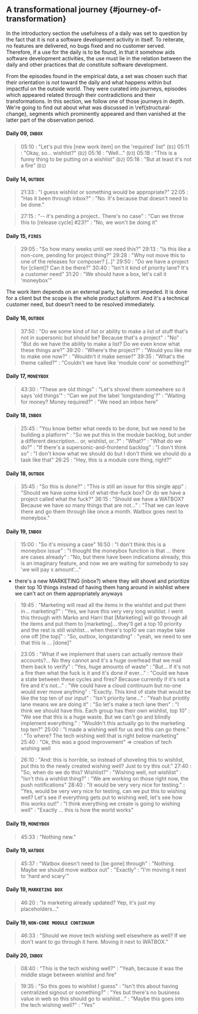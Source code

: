 
## A transformational journey {#journey-of-transformation}

In the introductory section the usefulness of a daily was set to question by the fact that it is not a software development activity in itself. To reiterate, no features are delivered, no bugs fixed and no customer served. Therefore, if a use for the daily is to be found, in that it somehow aids software development activities, the use must lie in the relation between the daily and other practices that _do_ constitute software development.

From the episodes found in the empirical data, a set was chosen such that their orientation is *not* toward the daily and what happens within but impactful on the outside world. They were curated into journeys, episodes which appeared related through their contradictions and their transformations. In this section, we follow one of those journeys in depth. We're going to find out about what was discussed in \ref{structural-change}, segments which prominently appeared and then vanished at the latter part of the observation period.

<!-- The focus here is the transformation we observed earlier: where did moneybox, marketing box et al come from -->

#### Daily 09, `INBOX`

> 05:10
> :   "Let's put this [new work item] on the 'required' list" (`D1`)
> 05:11
> :   "Okay, so... wishlist?" (`D2`)
> 05:16
> :   "Well..." (`D3`)
> 05:18
> :   "This is a funny thing to be putting on a wishlist" (`D2`)
> 05:18
> :   "But at least it's not a fire" (`D1`)

#### Daily 14, `OUTBOX`

> 21:33
> :   "I guess wishlist or something would be appropriate?"
> 22:05
> :   "Has it been through inbox?"
> :   "No. It's because that doesn't need to be done."

> 27:15
> :   "-- it's pending a project.. There's no case"
> :   "Can we throw this to [release cycle] #23?"
> :   "No, we won't be doing it"

#### Daily 15, `FIRES`

> 29:05
> :   "So how many weeks until we need this?"
> 29:13
> :   "Is this like a non-core, pending for project thing?"
> 29:28
> :   "Why not move this to one of the releases for composer? [..]"
> 29:50
> :   "Do we have a project for [client]? Can it be there?"
> 30:40
> :   "Isn't it kind of priority lane? It's a customer need"
> 31:20
> :   "We should have a box, let's call it 'moneybox'"

The work item depends on an external party, but is not impeded. It is done for a client but the scope is the whole product platform. And it's a technical customer need, but doesn't need to be resolved immediately.

#### Daily 16, `OUTBOX`

> 37:50
> :   "Do we some kind of list or ability to make a list of stuff that's not in supersonic but should be? Because that's a project"
> :   "No"
> :   "But do we have the ability to make a list? Do we even know what these things are?"
> 39:20
> :   "Where's the project?"
> :   "Would you like me to make one now?"
> :   "Wouldn't it make sense?"
> 39:35
> :   "What's the theme called?"
> :   "Couldn't we have like 'module core' or something?"

#### Daily 17, `MONEYBOX`

> 43:30
> :   "These are old things"
> :   "Let's shovel them somewhere so it says 'old things'"
> :   "Can we put the label 'longstanding'?"
> :   "Waiting for money? Money required?"
> :   "We need an inbox here"

#### Daily 18, `INBOX`

> 25:45
> :   "You know better what needs to be done, but we need to be building a platform"
> :   "So we put this in the module backlog, but under a different description... or, wishlist, or..?"
> :   "What?"
> :   "What do we do?"
> :   "If there's a supersonic-and-frontend backlog"
> :   "I don't think so"
> :   "I don't know what we should do but I don't think we should do a task like that"
> 26:25
> :   "Hey, this is a module core thing, right?"


#### Daily 18, `OUTBOX`

> 35:45
> :   "So this is done?"
> :   "This is still an issue for this single app"
> :   "Should we have some kind of what-the-fuck box? Or do we have a project called what the fuck?"
> 36:15
> :   "Should we have a WATBOX? Because we have so many things that are not..."
> :   "That we can leave there and go them through like once a month. Watbox goes next to moneybox."

#### Daily 19, `INBOX`

> 15:00
> :   "So it's missing a case"
> 16:50
> :   "I don't think this is a moneybox issue"
> :   "I thought the moneybox function is that ... there are cases already"
> :   "No, but there have been indications already, this is an imaginary feature, and now we are waiting for somebody to say 'we will pay x amount'..."

+ there's a new MARKETING (inbox?) where they will shovel and prioritize their top 10 things instead of having them hang around in wishlist where we can't act on them appropriately anyways

> 19:45
> :   "Marketing will read all the items in the wishlist and put them in... marketing?"
> :   "Yes, we have this very very long wishlist. I went this through with Marko and Harri that [Marketing] will go through all the items and put them to [marketing]... they'll get a top 10 priority and the rest is still wishlist... when there's top10 we can maybe take one off [the top]"
> :   "So, outbox, longstanding"
> :   "yeah, we need to see that this is ... [done]"

> 23:05
> :   "What if we implement that users can actually remove their accounts?... No they cannot and it's a huge overhead that we mail them back to verify"
> :   "Yes, huge amounts of waste"
> :   "But... if it's not a fire then what the fuck is it and it's done if ever..."
> :   "Could we have a state between these cycles and fires? Because currently if it's not a fire and it's not..."
> :   "We could have a cloud continuum but no-one would ever move anything"
> :   "Exactly. This kind of state that would be like the top ten of our input"
> :   "Isn't priority lane..."
> :   "Yeah but priotity lane means we are doing it"
> :   "So let's make a tech lane then"
> :   "I think we should have this. Each group has their own wishlist, top 10"
> :   "We see that this is a huge waste. But we can't go and blindly implement everything."
> :   "Wouldn't this actually go to the marketing top ten?"
> 25:00
> :   "I made a wishing well for us and this can go there."
> :   "To where? The tech wishing well that is right below marketing"
> 25:40
> :   "Ok, this was a good improvement"
=> creation of tech wishing well

> 26:10
> :   "And: this is horrible, so instead of shoveling this to wishlist, put this to the newly created wishing well? Just to try this out."
> 27:40
> :   "So, when do we do this? Wishlist?"
> :   "Wishing well, not wishlist"
> :   "Isn't this a wishlist thing?"
> :   "We are working on those right now, the push notifications"
> 28:40
> :   "It would be very very nice for testing."
> :   "Yes, would be very very nice for testing, can we put this to wishing well? Let's see if everything gets put to wishing well, let's see how this works out!"
> :   "I think everything we create is going to wishing well"
> :   "Exactly ... this is how the world works"

#### Daily 19, `MONEYBOX`

> 45:33
> :   "Nothing new."

#### Daily 19, `WATBOX`

> 45:37
> :   "Watbox doesn't need to [be gone] through"
> :   "Nothing. Maybe we should move watbox out"
> :   "Exactly"
> :   "I'm moving it next to 'hard and scary'"

#### Daily 19, `MARKETING BOX`

> 46:20
> :   "Is marketing already updated? Yep, it's just my placeholders..."

#### Daily 19, `NON-CORE MODULE CONTINUUM`

> 46:33
> :   "Should we move tech wishing well elsewhere as well? If we don't want to go through it here. Moving it next to WATBOX."


#### Daily 20, `INBOX`

> 08:40
> :   "This is the tech wishing well?"
> :   "Yeah, because it was the middle stage between wishlist and fire"

> 19:35
> :   "So this goes to wishlist I guess"
> :   "Isn't this about having centralized signout or something?"
> :   "Yes but there's no business value in web so this should go to wishlist..."
> :   "Maybe this goes into the tech wishing well?"
> :   "Yes"
